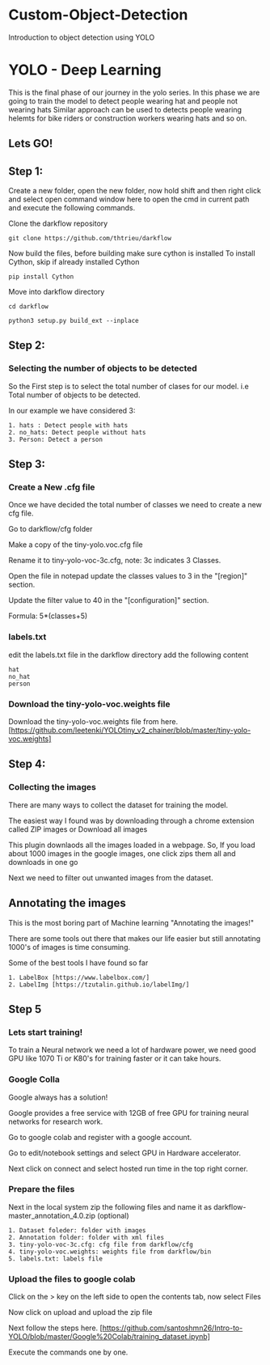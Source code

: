 
# Custom-Object-Detection
Introduction to object detection using YOLO

# YOLO - Deep Learning
This is the final phase of our journey in the yolo series. 
In this phase we are going to train the model to detect people wearing hat and people not wearing hats
Similar approach can be used to detects people wearing helemts for bike riders or construction workers wearing hats and so on.

## Lets GO!

## Step 1:

Create a new folder, open the new folder, now hold shift and then right click and select open command window here to open the cmd in current path and execute the following commands.

Clone the darkflow repository
```
git clone https://github.com/thtrieu/darkflow
```
Now build the files, before building make sure cython is installed
To install Cython, skip if already installed Cython
```
pip install Cython
```
Move into darkflow directory
```
cd darkflow
```
```
python3 setup.py build_ext --inplace
```

## Step 2:

### Selecting the number of objects to be detected
So the First step is to select the total number of clases for our model. i.e Total number of objects to be detected.

In our example we have considered 3:

```
1. hats : Detect people with hats
2. no_hats: Detect people without hats
3. Person: Detect a person
```

## Step 3:

### Create a New .cfg file
Once we have decided the total number of classes we need to create a new cfg file.

Go to darkflow/cfg folder 

Make a copy of the tiny-yolo.voc.cfg file 

Rename it to tiny-yolo-voc-3c.cfg, note: 3c indicates 3 Classes.

Open the file in notepad update the classes values to 3 in the "[region]" section.

Update the filter value to 40 in the "[configuration]" section.

Formula: 5*(classes+5) 

### labels.txt

edit the labels.txt file in the darkflow directory add the following content
```
hat
no_hat
person
```

### Download the tiny-yolo-voc.weights file

Download the tiny-yolo-voc.weights file from here. [https://github.com/leetenki/YOLOtiny_v2_chainer/blob/master/tiny-yolo-voc.weights] 

## Step 4:

### Collecting the images

There are many ways to collect the dataset for training the model.

The easiest way I found was by downloading through a chrome extension called ZIP images or Download all images

This plugin downlaods all the images loaded in a webpage. So, If you load about 1000 images in the google images, one click zips them all and downloads in one go

Next we need to filter out unwanted images from the dataset.


## Annotating the images

This is the most boring part of Machine learning "Annotating the images!"

There are some tools out there that makes our life easier but still annotating 1000's of images is time consuming.

Some of the best tools I have found so far
```
1. LabelBox [https://www.labelbox.com/]
2. LabelImg [https://tzutalin.github.io/labelImg/]
```

## Step 5

### Lets start training!

To train a Neural network we need a lot of hardware power, we need good GPU like 1070 Ti or K80's for training faster or it can take hours.

### Google Colla

Google always has a solution!

Google provides a free service with 12GB of free GPU for training neural networks for research work.

Go to google colab and register with a google account.

Go to edit/notebook settings and select GPU in Hardware accelerator.

Next click on connect and select hosted run time in the top right corner.

### Prepare the files

Next in the local system zip the following files and name it as darkflow-master_annotation_4.0.zip (optional)
```
1. Dataset foleder: folder with images
2. Annotation folder: folder with xml files
3. tiny-yolo-voc-3c.cfg: cfg file from darkflow/cfg 
4. tiny-yolo-voc.weights: weights file from darkflow/bin 
5. labels.txt: labels file
```

### Upload the files to google colab

Click on the > key on the left side to open the contents tab, now select Files

Now click on upload and upload the zip file

Next follow the steps here. [https://github.com/santoshmn26/Intro-to-YOLO/blob/master/Google%20Colab/training_dataset.ipynb]

Execute the commands one by one.







